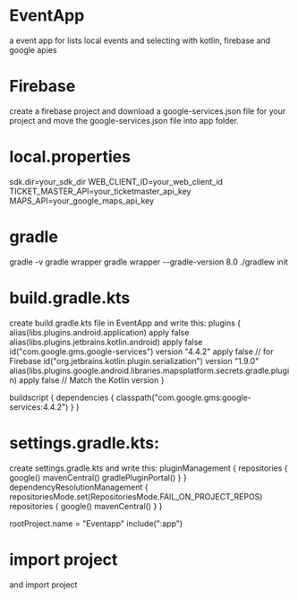 # EventApp
a event app for lists local events and selecting with kotlin, firebase and google apies

# Firebase
create a firebase project and download a google-services.json file for your project
and move the google-services.json file into app folder.

# local.properties 
sdk.dir=your_sdk_dir
WEB_CLIENT_ID=your_web_client_id
TICKET_MASTER_API=your_ticketmaster_api_key
MAPS_API=your_google_maps_api_key

# gradle
gradle -v
gradle wrapper
gradle wrapper --gradle-version 8.0
./gradlew init



# build.gradle.kts 
create build.gradle.kts file in EventApp
and write this:
plugins {
alias(libs.plugins.android.application) apply false
alias(libs.plugins.jetbrains.kotlin.android) apply false
id("com.google.gms.google-services") version "4.4.2" apply false // for Firebase
id("org.jetbrains.kotlin.plugin.serialization") version "1.9.0"
alias(libs.plugins.google.android.libraries.mapsplatform.secrets.gradle.plugin) apply false // Match the Kotlin version
}

buildscript {
dependencies {
classpath("com.google.gms:google-services:4.4.2")
}
}

# settings.gradle.kts: 
create settings.gradle.kts
and write this:
pluginManagement {
repositories {
google()
mavenCentral()
gradlePluginPortal()
}
}
dependencyResolutionManagement {
repositoriesMode.set(RepositoriesMode.FAIL_ON_PROJECT_REPOS)
repositories {
google()
mavenCentral()
}
}

rootProject.name = "Eventapp"
include(":app")

# import project
and import project
